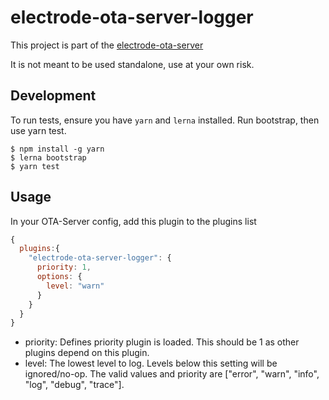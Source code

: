 # electrode-ota-server-logger

This project is part of the [electrode-ota-server](https://github.com/electrode-io/electrode-ota-server)

It is not meant to be used standalone, use at your own risk.

## Development

To run tests, ensure you have `yarn` and `lerna` installed. Run bootstrap, then use yarn test.

```
$ npm install -g yarn
$ lerna bootstrap
$ yarn test
```

## Usage

In your OTA-Server config, add this plugin to the plugins list

```js
{
  plugins:{
    "electrode-ota-server-logger": {
      priority: 1,
      options: {
        level: "warn"
      }
    }
  }
}
```

- priority: Defines priority plugin is loaded. This should be 1 as other plugins depend on this plugin.
- level: The lowest level to log. Levels below this setting will be ignored/no-op. The valid values and priority are ["error", "warn", "info", "log", "debug", "trace"].
